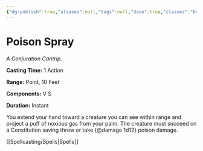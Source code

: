 ```yaml
---
{"dg-publish":true,"aliases":null,"tags":null,"done":true,"classes":"Druid, Sorcerer, Warlock, Wizard, Artificer (Revisited), Artificer,","spellLevel":0,"school":"Conjuration","source":"PHB","permalink":"/spells/poison-spray/","dgHomeLink":false,"dgPassFrontmatter":true}
---
```


# Poison Spray
*A Conjuration Cantrip.*

**Casting Time:** 1 Action

**Range:** Point, 10 Feet

**Components:** V S 

**Duration:** Instant

You extend your hand toward a creature you can see within range and project a puff of noxious gas from your palm. The creature must succeed on a Constitution saving throw or take {@damage 1d12} poison damage.

[[Spellcasting/Spells|Spells]]